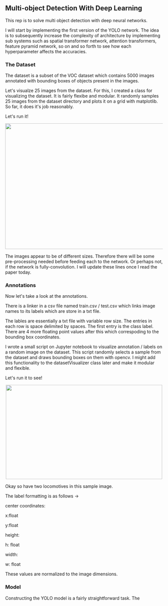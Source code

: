 ## Multi-object Detection With Deep Learning 

This rep is to solve multi object detection with deep neural networks.

I will start by implementing the first version of the YOLO network. The idea is to subsequently increase the complexity of architecture by implementing sub systems such as spatial transformer network, attention transformers, feature pyramid network, so on and so forth to see how each hyperparameter affects the accuracies. 

### The Dataset

The dataset is a subset of the VOC dataset which contains 5000 images annotated with bounding boxes of objects present in the images.

Let's visualze 25 images from the dataset. For this, I created a class for visualizing the dataset. It is fairly flexibe and modular. It randomly samples 25 images from the dataset directory and plots it on a grid with matplotlib. So far, it does it's job reasonably. 

Let's run it!

<p align="center"><img align="center" src="https://raw.githubusercontent.com/deveshdatwani/yolo/main/assets/datasetVisualizer.png" height=400, width=600></p>

The images appear to be of different sizes. Therefore there will be some pre-processing needed before feeding each to the network. Or perhaps not, if the network is fully-convolution. I will update these lines once I read the paper today. 


### Annotations

Now let's take a look at the annotations. 

There is a linker in a csv file named train.csv / test.csv which links image names to its labels which are store in a txt file. 

The lables are essentially a txt file with variable row size. The entries in each row is space delimited by spaces. The first entry is the class label. There are 4 more floating point values after this which correspoding to the bounding box coordinates. 

I wrote a small script on Jupyter notebook to visualize annotation / labels on a random image on the dataset. This script randomly selects a sample from the dataset and draws bounding boxes on them with opencv. I might add this functionality to the datasetVisualizer class later and make it modular and flexible.

Let's run it to see! 

<p align="center"><img align="center" src="https://raw.githubusercontent.com/deveshdatwani/yolo/main/assets/labels.png" height=300, width=500></p>

Okay so have two locomotives in this sample image.

The label formatting is as follows -> 

center coordinates: 

x:float 

y:float

height:

h: float

width: 

w: float

These values are normalized to the image dimensions. 


### Model 

Constructing the YOLO model is a fairly straightforward task. The 
